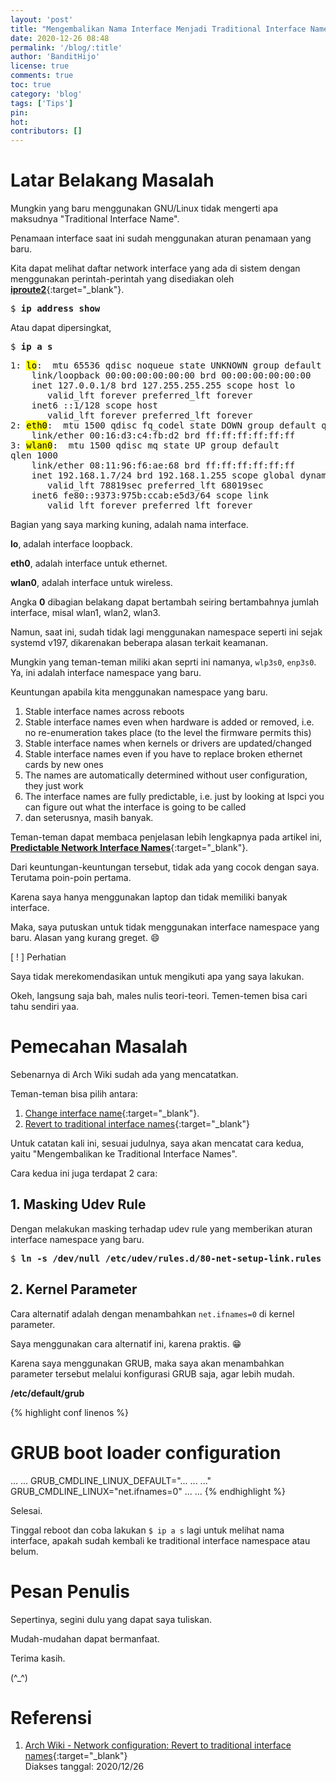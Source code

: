 ```yaml
---
layout: 'post'
title: "Mengembalikan Nama Interface Menjadi Traditional Interface Name (eth0, wlan0, etc.)"
date: 2020-12-26 08:48
permalink: '/blog/:title'
author: 'BanditHijo'
license: true
comments: true
toc: true
category: 'blog'
tags: ['Tips']
pin:
hot:
contributors: []
---
```


# Latar Belakang Masalah

Mungkin yang baru menggunakan GNU/Linux tidak mengerti apa maksudnya "Traditional Interface Name".

Penamaan interface saat ini sudah menggunakan aturan penamaan yang baru.

Kita dapat melihat daftar network interface yang ada di sistem dengan menggunakan perintah-perintah yang disediakan oleh [**iproute2**](https://en.wikipedia.org/wiki/iproute2){:target="_blank"}.

<pre>
$ <b>ip address show</b>
</pre>

Atau dapat dipersingkat,

<pre>
$ <b>ip a s</b>
</pre>

<pre>
1: <mark>lo</mark>: <LOOPBACK,UP,LOWER_UP> mtu 65536 qdisc noqueue state UNKNOWN group default qlen 1000
    link/loopback 00:00:00:00:00:00 brd 00:00:00:00:00:00
    inet 127.0.0.1/8 brd 127.255.255.255 scope host lo
       valid_lft forever preferred_lft forever
    inet6 ::1/128 scope host
       valid_lft forever preferred_lft forever
2: <mark>eth0</mark>: <NO-CARRIER,BROADCAST,MULTICAST,UP> mtu 1500 qdisc fq_codel state DOWN group default qlen 1000
    link/ether 00:16:d3:c4:fb:d2 brd ff:ff:ff:ff:ff:ff
3: <mark>wlan0</mark>: <BROADCAST,MULTICAST,UP,LOWER_UP> mtu 1500 qdisc mq state UP group default
qlen 1000
    link/ether 08:11:96:f6:ae:68 brd ff:ff:ff:ff:ff:ff
    inet 192.168.1.7/24 brd 192.168.1.255 scope global dynamic noprefixroute wlan0
       valid_lft 78819sec preferred_lft 68019sec
    inet6 fe80::9373:975b:ccab:e5d3/64 scope link
       valid_lft forever preferred_lft forever
</pre>

Bagian yang saya marking kuning, adalah nama interface.

**lo**, adalah interface loopback.

**eth0**, adalah interface untuk ethernet.

**wlan0**, adalah interface untuk wireless.

Angka **0** dibagian belakang dapat bertambah seiring bertambahnya jumlah interface, misal wlan1, wlan2, wlan3.

Namun, saat ini, sudah tidak lagi menggunakan namespace seperti ini sejak systemd v197, dikarenakan beberapa alasan terkait keamanan.

Mungkin yang teman-teman miliki akan seprti ini namanya, `wlp3s0`, `enp3s0`. Ya, ini adalah interface namespace yang baru.

Keuntungan apabila kita menggunakan namespace yang baru.

1. Stable interface names across reboots
2. Stable interface names even when hardware is added or removed, i.e. no re-enumeration takes place (to the level the firmware permits this)
3. Stable interface names when kernels or drivers are updated/changed
4. Stable interface names even if you have to replace broken ethernet cards by new ones
5. The names are automatically determined without user configuration, they just work
6. The interface names are fully predictable, i.e. just by looking at lspci you can figure out what the interface is going to be called 
7. dan seterusnya, masih banyak.

Teman-teman dapat membaca penjelasan lebih lengkapnya pada artikel ini, [**Predictable Network Interface Names**](https://www.freedesktop.org/wiki/Software/systemd/PredictableNetworkInterfaceNames/){:target="_blank"}.

Dari keuntungan-keuntungan tersebut, tidak ada yang cocok dengan saya. Terutama poin-poin pertama.

Karena saya hanya menggunakan laptop dan tidak memiliki banyak interface.

Maka, saya putuskan untuk tidak menggunakan interface namespace yang baru. Alasan yang kurang greget. 😄

<!-- PERHATIAN -->
<div class="blockquote-red">
<div class="blockquote-red-title">[ ! ] Perhatian</div>
<p>Saya tidak merekomendasikan untuk mengikuti apa yang saya lakukan.</p>
</div>

Okeh, langsung saja bah, males nulis teori-teori. Temen-temen bisa cari tahu sendiri yaa.

# Pemecahan Masalah

Sebenarnya di Arch Wiki sudah ada yang mencatatkan.

Teman-teman bisa pilih antara:

1. [Change interface name](https://wiki.archlinux.org/index.php/Network_configuration#Change_interface_name){:target="_blank"}.
2. [Revert to traditional interface names](https://wiki.archlinux.org/index.php/Network_configuration#Revert_to_traditional_interface_names){:target="_blank"}

Untuk catatan kali ini, sesuai judulnya, saya akan mencatat cara kedua, yaitu "Mengembalikan ke Traditional Interface Names".

Cara kedua ini juga terdapat 2 cara:

## 1. Masking Udev Rule

Dengan melakukan masking terhadap udev rule yang memberikan aturan interface namespace yang baru.

<pre>
$ <b>ln -s /dev/null /etc/udev/rules.d/80-net-setup-link.rules</b>
</pre>

## 2. Kernel Parameter

Cara alternatif adalah dengan menambahkan `net.ifnames=0` di kernel parameter.

Saya menggunakan cara alternatif ini, karena praktis. 😁

Karena saya menggunakan GRUB, maka saya akan menambahkan parameter tersebut melalui konfigurasi GRUB saja, agar lebih mudah.

**/etc/default/grub**

{% highlight conf linenos %}
# GRUB boot loader configuration

...
...
GRUB_CMDLINE_LINUX_DEFAULT="... ... ..."
GRUB_CMDLINE_LINUX="net.ifnames=0"
...
...
{% endhighlight %}

Selesai.

Tinggal reboot dan coba lakukan `$ ip a s` lagi untuk melihat nama interface, apakah sudah kembali ke traditional interface namespace atau belum.





# Pesan Penulis

Sepertinya, segini dulu yang dapat saya tuliskan.

Mudah-mudahan dapat bermanfaat.

Terima kasih.

(^_^)


# Referensi

1. [Arch Wiki - Network configuration: Revert to traditional interface names](https://wiki.archlinux.org/index.php/Network_configuration#Revert_to_traditional_interface_names){:target="_blank"}
<br>Diakses tanggal: 2020/12/26
